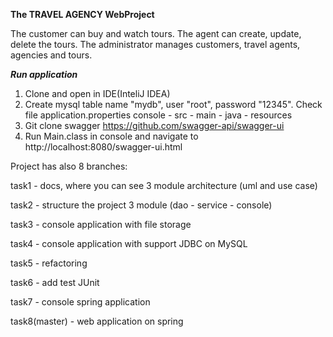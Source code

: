 **The TRAVEL AGENCY WebProject** 

The customer can buy and watch tours. 
The agent can create, update, delete the tours. 
The administrator manages customers, travel agents, agencies and tours.

**_Run application_**
1. Clone and open in IDE(InteliJ IDEA)
2. Create mysql table name "mydb", user "root", password "12345". Check file application.properties console - src - main - java - resources 
3. Git clone swagger https://github.com/swagger-api/swagger-ui 
4. Run Main.class in console and navigate to http://localhost:8080/swagger-ui.html

Project has also 8 branches:

task1 - docs, where you can see 3 module arсhitecture (uml and use case)

task2 - structure the project 3 module (dao - service - console)

task3 - console application with file storage

task4 - console application with support JDBC on MySQL

task5 - refactoring

task6 - add test JUnit

task7 - console spring application

task8(master) - web application on spring
